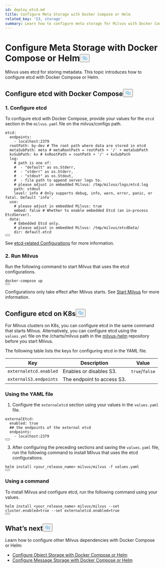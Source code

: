 ```yaml
---
id: deploy_etcd.md
title: Configure Meta Storage with Docker Compose or Helm
related_key: 'S3, storage'
summary: Learn how to configure meta storage for Milvus with Docker Compose/Helm.
---
```

<h1 id="Configure-Meta-Storage-with-Docker-Compose-or-Helm" class="common-anchor-header">Configure Meta Storage with Docker Compose or Helm<button data-href="#Configure-Meta-Storage-with-Docker-Compose-or-Helm" class="anchor-icon" translate="no">
      <svg translate="no"
        aria-hidden="true"
        focusable="false"
        height="20"
        version="1.1"
        viewBox="0 0 16 16"
        width="16"
      >
        <path
          fill="#0092E4"
          fill-rule="evenodd"
          d="M4 9h1v1H4c-1.5 0-3-1.69-3-3.5S2.55 3 4 3h4c1.45 0 3 1.69 3 3.5 0 1.41-.91 2.72-2 3.25V8.59c.58-.45 1-1.27 1-2.09C10 5.22 8.98 4 8 4H4c-.98 0-2 1.22-2 2.5S3 9 4 9zm9-3h-1v1h1c1 0 2 1.22 2 2.5S13.98 12 13 12H9c-.98 0-2-1.22-2-2.5 0-.83.42-1.64 1-2.09V6.25c-1.09.53-2 1.84-2 3.25C6 11.31 7.55 13 9 13h4c1.45 0 3-1.69 3-3.5S14.5 6 13 6z"
        ></path>
      </svg>
    </button></h1><p>Milvus uses etcd for storing metadata. This topic introduces how to configure etcd with Docker Compose or Helm.</p>
<h2 id="Configure-etcd-with-Docker-Compose" class="common-anchor-header">Configure etcd with Docker Compose<button data-href="#Configure-etcd-with-Docker-Compose" class="anchor-icon" translate="no">
      <svg translate="no"
        aria-hidden="true"
        focusable="false"
        height="20"
        version="1.1"
        viewBox="0 0 16 16"
        width="16"
      >
        <path
          fill="#0092E4"
          fill-rule="evenodd"
          d="M4 9h1v1H4c-1.5 0-3-1.69-3-3.5S2.55 3 4 3h4c1.45 0 3 1.69 3 3.5 0 1.41-.91 2.72-2 3.25V8.59c.58-.45 1-1.27 1-2.09C10 5.22 8.98 4 8 4H4c-.98 0-2 1.22-2 2.5S3 9 4 9zm9-3h-1v1h1c1 0 2 1.22 2 2.5S13.98 12 13 12H9c-.98 0-2-1.22-2-2.5 0-.83.42-1.64 1-2.09V6.25c-1.09.53-2 1.84-2 3.25C6 11.31 7.55 13 9 13h4c1.45 0 3-1.69 3-3.5S14.5 6 13 6z"
        ></path>
      </svg>
    </button></h2><h3 id="1-Configure-etcd" class="common-anchor-header">1. Configure etcd</h3><p>To configure etcd with Docker Compose, provide your values for the <code translate="no">etcd</code> section in the <code translate="no">milvus.yaml</code> file on the milvus/configs path.</p>
<pre><code translate="no">etcd:
  endpoints:
    - localhost:<span class="hljs-number">2379</span>
  rootPath: by-dev <span class="hljs-comment"># The root path where data are stored in etcd</span>
  metaSubPath: meta <span class="hljs-comment"># metaRootPath = rootPath + &#x27;/&#x27; + metaSubPath</span>
  kvSubPath: kv <span class="hljs-comment"># kvRootPath = rootPath + &#x27;/&#x27; + kvSubPath</span>
  log:
    <span class="hljs-comment"># path is one of:</span>
    <span class="hljs-comment">#  - &quot;default&quot; as os.Stderr,</span>
    <span class="hljs-comment">#  - &quot;stderr&quot; as os.Stderr,</span>
    <span class="hljs-comment">#  - &quot;stdout&quot; as os.Stdout,</span>
    <span class="hljs-comment">#  - file path to append server logs to.</span>
    <span class="hljs-comment"># please adjust in embedded Milvus: /tmp/milvus/logs/etcd.log</span>
    path: stdout
    level: info <span class="hljs-comment"># Only supports debug, info, warn, error, panic, or fatal. Default &#x27;info&#x27;.</span>
  use:
    <span class="hljs-comment"># please adjust in embedded Milvus: true</span>
    embed: false <span class="hljs-comment"># Whether to enable embedded Etcd (an in-process EtcdServer).</span>
  data:
    <span class="hljs-comment"># Embedded Etcd only.</span>
    <span class="hljs-comment"># please adjust in embedded Milvus: /tmp/milvus/etcdData/</span>
    <span class="hljs-built_in">dir</span>: default.etcd
<button class="copy-code-btn"></button></code></pre>
<p>See <a href="/docs/zh/configure_etcd.md">etcd-related Configurations</a> for more information.</p>
<h3 id="2-Run-Milvus" class="common-anchor-header">2. Run Milvus</h3><p>Run the following command to start Milvus that uses the etcd configurations.</p>
<pre><code translate="no">docker-compose up
<button class="copy-code-btn"></button></code></pre>
<div class="alert note">Configurations only take effect after Milvus starts. See <a href=https://milvus.io/docs/v2.1.x/install_cluster-docker.md#Start-Milvus>Start Milvus</a> for more information.</div>
<h2 id="Configure-etcd-on-K8s" class="common-anchor-header">Configure etcd on K8s<button data-href="#Configure-etcd-on-K8s" class="anchor-icon" translate="no">
      <svg translate="no"
        aria-hidden="true"
        focusable="false"
        height="20"
        version="1.1"
        viewBox="0 0 16 16"
        width="16"
      >
        <path
          fill="#0092E4"
          fill-rule="evenodd"
          d="M4 9h1v1H4c-1.5 0-3-1.69-3-3.5S2.55 3 4 3h4c1.45 0 3 1.69 3 3.5 0 1.41-.91 2.72-2 3.25V8.59c.58-.45 1-1.27 1-2.09C10 5.22 8.98 4 8 4H4c-.98 0-2 1.22-2 2.5S3 9 4 9zm9-3h-1v1h1c1 0 2 1.22 2 2.5S13.98 12 13 12H9c-.98 0-2-1.22-2-2.5 0-.83.42-1.64 1-2.09V6.25c-1.09.53-2 1.84-2 3.25C6 11.31 7.55 13 9 13h4c1.45 0 3-1.69 3-3.5S14.5 6 13 6z"
        ></path>
      </svg>
    </button></h2><p>For Milvus clusters on K8s, you can configure etcd in the same command that starts Milvus. Alternatively, you can configure etcd using the <code translate="no">values.yml</code> file on the /charts/milvus path in the <a href="https://github.com/milvus-io/milvus-helm">milvus-helm</a> repository before you start Milvus.</p>
<p>The following table lists the keys for configuring etcd in the YAML file.</p>
<table>
<thead>
<tr><th>Key</th><th>Description</th><th>Value</th></tr>
</thead>
<tbody>
<tr><td><code translate="no">externaletcd.enabled</code></td><td>Enables or disables S3.</td><td><code translate="no">true</code>/<code translate="no">false</code></td></tr>
<tr><td><code translate="no">externalS3.endpoints</code></td><td>The endpoint to access S3.</td><td></td></tr>
</tbody>
</table>
<h3 id="Using-the-YAML-file" class="common-anchor-header">Using the YAML file</h3><ol>
<li>Configure the <code translate="no">externaletcd</code> section using your values in the <code translate="no">values.yaml</code> file.</li>
</ol>
<pre><code translate="no" class="language-yaml">externalEtcd:
  enabled: <span class="hljs-literal">true</span>
  <span class="hljs-comment">## the endpoints of the external etcd</span>
  endpoints:
    - localhost:2379
<button class="copy-code-btn"></button></code></pre>
<ol start="3">
<li>After configuring the preceding sections and saving the <code translate="no">values.yaml</code> file, run the following command to install Milvus that uses the etcd configurations.</li>
</ol>
<pre><code translate="no" class="language-shell">helm install &lt;your_release_name&gt; milvus/milvus -f values.yaml
<button class="copy-code-btn"></button></code></pre>
<h3 id="Using-a-command" class="common-anchor-header">Using a command</h3><p>To install Milvus and configure etcd, run the following command using your values.</p>
<pre><code translate="no" class="language-shell">helm install &lt;your_release_name&gt; milvus/milvus --<span class="hljs-built_in">set</span> cluster.enabled=<span class="hljs-literal">true</span> --<span class="hljs-built_in">set</span> externaletcd.enabled=<span class="hljs-literal">true</span> 
<button class="copy-code-btn"></button></code></pre>
<h2 id="Whats-next" class="common-anchor-header">What’s next<button data-href="#Whats-next" class="anchor-icon" translate="no">
      <svg translate="no"
        aria-hidden="true"
        focusable="false"
        height="20"
        version="1.1"
        viewBox="0 0 16 16"
        width="16"
      >
        <path
          fill="#0092E4"
          fill-rule="evenodd"
          d="M4 9h1v1H4c-1.5 0-3-1.69-3-3.5S2.55 3 4 3h4c1.45 0 3 1.69 3 3.5 0 1.41-.91 2.72-2 3.25V8.59c.58-.45 1-1.27 1-2.09C10 5.22 8.98 4 8 4H4c-.98 0-2 1.22-2 2.5S3 9 4 9zm9-3h-1v1h1c1 0 2 1.22 2 2.5S13.98 12 13 12H9c-.98 0-2-1.22-2-2.5 0-.83.42-1.64 1-2.09V6.25c-1.09.53-2 1.84-2 3.25C6 11.31 7.55 13 9 13h4c1.45 0 3-1.69 3-3.5S14.5 6 13 6z"
        ></path>
      </svg>
    </button></h2><p>Learn how to configure other Milvus dependencies with Docker Compose or Helm:</p>
<ul>
<li><a href="/docs/zh/deploy_s3.md">Configure Object Storage with Docker Compose or Helm</a></li>
<li><a href="/docs/zh/deploy_pulsar.md">Configure Message Storage with Docker Compose or Helm</a></li>
</ul>
